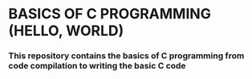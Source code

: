 # BASICS OF C PROGRAMMING (HELLO, WORLD)

### This repository contains the basics of C programming from code compilation to writing the basic C code
